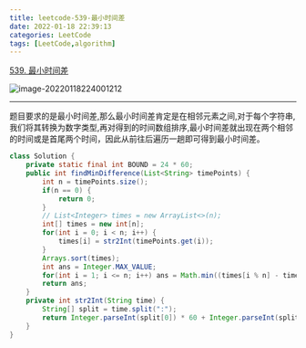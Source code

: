 ```yaml
---
title: leetcode-539-最小时间差
date: 2022-01-18 22:39:13
categories: LeetCode
tags: [LeetCode,algorithm]
---
```


[539. 最小时间差](https://leetcode-cn.com/problems/minimum-time-difference/)

![image-20220118224001212](https://gitee.com/cao_ziqiang/img/raw/master/20220118224001.png)

<hr/>

题目要求的是最小时间差,那么最小时间差肯定是在相邻元素之间,对于每个字符串,我们将其转换为数字类型,再对得到的时间数组排序,最小时间差就出现在两个相邻的时间或是首尾两个时间，因此从前往后遍历一趟即可得到最小时间差。

```java
class Solution {
    private static final int BOUND = 24 * 60;
    public int findMinDifference(List<String> timePoints) {
        int n = timePoints.size();
        if(n == 0) {
            return 0;
        }
        // List<Integer> times = new ArrayList<>(n);
        int[] times = new int[n];
        for(int i = 0; i < n; i++) {
            times[i] = str2Int(timePoints.get(i));
        }
        Arrays.sort(times);
        int ans = Integer.MAX_VALUE;
        for(int i = 1; i <= n; i++) ans = Math.min((times[i % n] - times[(i - 1) % n] + BOUND) % BOUND, ans);
        return ans;
    }
    private int str2Int(String time) {
        String[] split = time.split(":");
        return Integer.parseInt(split[0]) * 60 + Integer.parseInt(split[1]);
    }
}
```

